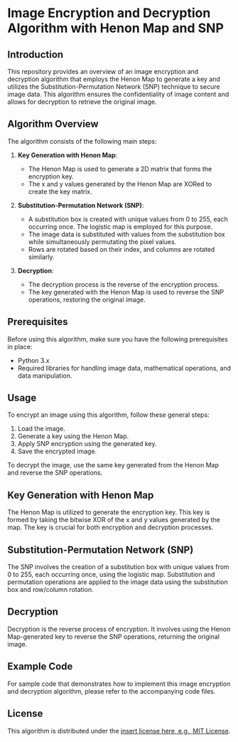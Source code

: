# Image Encryption and Decryption Algorithm with Henon Map and SNP

## Introduction

This repository provides an overview of an image encryption and decryption algorithm that employs the Henon Map to generate a key and utilizes the Substitution-Permutation Network (SNP) technique to secure image data. This algorithm ensures the confidentiality of image content and allows for decryption to retrieve the original image.

## Algorithm Overview

The algorithm consists of the following main steps:

1. **Key Generation with Henon Map**:
   - The Henon Map is used to generate a 2D matrix that forms the encryption key.
   - The x and y values generated by the Henon Map are XORed to create the key matrix.

2. **Substitution-Permutation Network (SNP)**:
   - A substitution box is created with unique values from 0 to 255, each occurring once. The logistic map is employed for this purpose.
   - The image data is substituted with values from the substitution box while simultaneously permutating the pixel values.
   - Rows are rotated based on their index, and columns are rotated similarly.

3. **Decryption**:
   - The decryption process is the reverse of the encryption process.
   - The key generated with the Henon Map is used to reverse the SNP operations, restoring the original image.

## Prerequisites

Before using this algorithm, make sure you have the following prerequisites in place:

- Python 3.x
- Required libraries for handling image data, mathematical operations, and data manipulation.

## Usage

To encrypt an image using this algorithm, follow these general steps:

1. Load the image.
2. Generate a key using the Henon Map.
3. Apply SNP encryption using the generated key.
4. Save the encrypted image.

To decrypt the image, use the same key generated from the Henon Map and reverse the SNP operations.

## Key Generation with Henon Map

The Henon Map is utilized to generate the encryption key. This key is formed by taking the bitwise XOR of the x and y values generated by the map. The key is crucial for both encryption and decryption processes.

## Substitution-Permutation Network (SNP)

The SNP involves the creation of a substitution box with unique values from 0 to 255, each occurring once, using the logistic map. Substitution and permutation operations are applied to the image data using the substitution box and row/column rotation.

## Decryption

Decryption is the reverse process of encryption. It involves using the Henon Map-generated key to reverse the SNP operations, returning the original image.

## Example Code

For sample code that demonstrates how to implement this image encryption and decryption algorithm, please refer to the accompanying code files.

## License

This algorithm is distributed under the [insert license here, e.g., MIT License](LICENSE).
